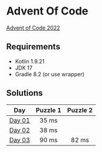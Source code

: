 # Advent Of Code

[Advent of Code 2022][advent-of-code]

## Requirements

* Kotlin 1.9.21
* JDK 17
* Gradle 8.2 (or use wrapper)

## Solutions

|       Day       | Puzzle 1 | Puzzle 2 |
|:---------------:|:--------:|:--------:|
| [Day 01][day01] |  35 ms   |          |
| [Day 02][day02] |  38 ms   |          |
| [Day 03][day03] |  90 ms   |  82 ms   |

[comment]: # "List of URLs down below, sorted alphabetically DESC by tag"
[advent-of-code]: https://adventofcode.com/2023/
[day01]: https://adventofcode.com/2023/day/1
[day02]: https://adventofcode.com/2023/day/2
[day03]: https://adventofcode.com/2023/day/3